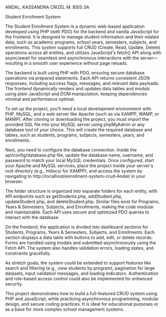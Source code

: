 ANDAL, KASSANDRA CRIZEL M.
BSIS 3A


 Student Enrollment System 

The Student Enrollment System is a dynamic web-based application developed using PHP (with PDO) for the backend and vanilla JavaScript for the frontend. It is designed to manage student information and their related data, such as academic programs, school years, semesters, subjects, and enrollments. This system supports full CRUD (Create, Read, Update, Delete) operations across all entities, and utilizes JavaScript's fetch() API along with async/await for seamless and asynchronous interactions with the server—resulting in a smooth user experience without page reloads.

The backend is built using PHP with PDO, ensuring secure database operations via prepared statements. Each API returns consistent JSON responses, including success flags, messages, and relevant data payloads. The frontend dynamically renders and updates data tables and modals using plain JavaScript and DOM manipulation, keeping dependencies minimal and performance optimal.

To set up the project, you’ll need a local development environment with PHP, MySQL, and a web server like Apache (such as via XAMPP, WAMP, or MAMP). After cloning or downloading the project, you must import the provided SQL file into your MySQL server using phpMyAdmin or any database tool of your choice. This will create the required database and tables, such as students, programs, subjects, semesters, years, and enrollments.

Next, you need to configure the database connection. Inside the api/config/database.php file, update the database name, username, and password to match your local MySQL credentials. Once configured, start your Apache and MySQL services, place the project inside your server's root directory (e.g., htdocs/ for XAMPP), and access the system by navigating to http://localhost/enrollment-system-crud-Andal/ in your browser.

The folder structure is organized into separate folders for each entity, with API endpoints such as getStudents.php, addStudent.php, updateStudent.php, and deleteStudent.php. Similar files exist for Programs, Years & Semesters, Subjects, and Enrollments, making the code modular and maintainable. Each API uses secure and optimized PDO queries to interact with the database.

On the frontend, the application is divided into dashboard sections for Students, Programs, Years & Semesters, Subjects, and Enrollments. Each section displays a data table with buttons to add, edit, or delete records. Forms are handled using modals and submitted asynchronously using the Fetch API. The system also handles validation errors, loading states, and constraints gracefully.

As stretch goals, the system could be extended to support features like search and filtering (e.g., view students by program), pagination for large datasets, input validation messages, and loading indicators. Authentication and role-based access control could also be implemented for enhanced security.

This project demonstrates how to build a full-featured CRUD system using PHP and JavaScript, while practicing asynchronous programming, modular design, and secure coding practices. It is ideal for educational purposes or as a base for more complex school management systems.
